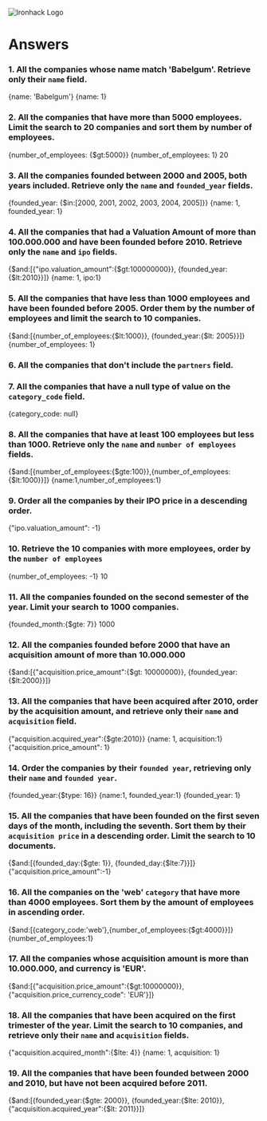 ![Ironhack Logo](https://i.imgur.com/1QgrNNw.png)

# Answers

### 1. All the companies whose name match 'Babelgum'. Retrieve only their `name` field.

{name: 'Babelgum'}
{name: 1}

### 2. All the companies that have more than 5000 employees. Limit the search to 20 companies and sort them by **number of employees**.

{number_of_employees: {\$gt:5000}}
{number_of_employees: 1}
20

### 3. All the companies founded between 2000 and 2005, both years included. Retrieve only the `name` and `founded_year` fields.

{founded_year: {\$in:[2000, 2001, 2002, 2003, 2004, 2005]}}
{name: 1, founded_year: 1}

### 4. All the companies that had a Valuation Amount of more than 100.000.000 and have been founded before 2010. Retrieve only the `name` and `ipo` fields.

{$and:[{"ipo.valuation_amount":{$gt:100000000}}, {founded_year:{\$lt:2010}}]}
{name: 1, ipo:1}

### 5. All the companies that have less than 1000 employees and have been founded before 2005. Order them by the number of employees and limit the search to 10 companies.

{$and:[{number_of_employees:{$lt:1000}}, {founded_year:{\$lt: 2005}}]}
{number_of_employees: 1}

### 6. All the companies that don't include the `partners` field.

### 7. All the companies that have a null type of value on the `category_code` field.

{category_code: null}

### 8. All the companies that have at least 100 employees but less than 1000. Retrieve only the `name` and `number of employees` fields.

{$and:[{number_of_employees:{$gte:100}},{number_of_employees:{\$lt:1000}}]}
{name:1,number_of_employees:1}

### 9. Order all the companies by their IPO price in a descending order.

{"ipo.valuation_amount": -1}

### 10. Retrieve the 10 companies with more employees, order by the `number of employees`

{number_of_employees: -1}
10

### 11. All the companies founded on the second semester of the year. Limit your search to 1000 companies.

{founded_month:{\$gte: 7}}
1000

### 12. All the companies founded before 2000 that have an acquisition amount of more than 10.000.000

{$and:[{"acquisition.price_amount":{$gt: 10000000}}, {founded_year:{\$lt:2000}}]}

### 13. All the companies that have been acquired after 2010, order by the acquisition amount, and retrieve only their `name` and `acquisition` field.

{"acquisition.acquired_year":{\$gte:2010}}
{name: 1, acquisition:1}
{"acquisition.price_amount": 1}

### 14. Order the companies by their `founded year`, retrieving only their `name` and `founded year`.

{founded_year:{\$type: 16}}
{name:1, founded_year:1}
{founded_year: 1}

### 15. All the companies that have been founded on the first seven days of the month, including the seventh. Sort them by their `acquisition price` in a descending order. Limit the search to 10 documents.

{$and:[{founded_day:{$gte: 1}}, {founded_day:{\$lte:7}}]}
{"acquisition.price_amount":-1}

### 16. All the companies on the 'web' `category` that have more than 4000 employees. Sort them by the amount of employees in ascending order.

{$and:[{category_code:'web'},{number_of_employees:{$gt:4000}}]}
{number_of_employees:1}

### 17. All the companies whose acquisition amount is more than 10.000.000, and currency is 'EUR'.

{$and:[{"acquisition.price_amount":{$gt:10000000}}, {"acquisition.price_currency_code": 'EUR'}]}

### 18. All the companies that have been acquired on the first trimester of the year. Limit the search to 10 companies, and retrieve only their `name` and `acquisition` fields.

{"acquisition.acquired_month":{\$lte: 4}}
{name: 1, acquisition: 1}

### 19. All the companies that have been founded between 2000 and 2010, but have not been acquired before 2011.

{$and:[{founded_year:{$gte: 2000}}, {founded_year:{$lte: 2010}}, {"acquisition.acquired_year":{$lt: 2011}}]}
